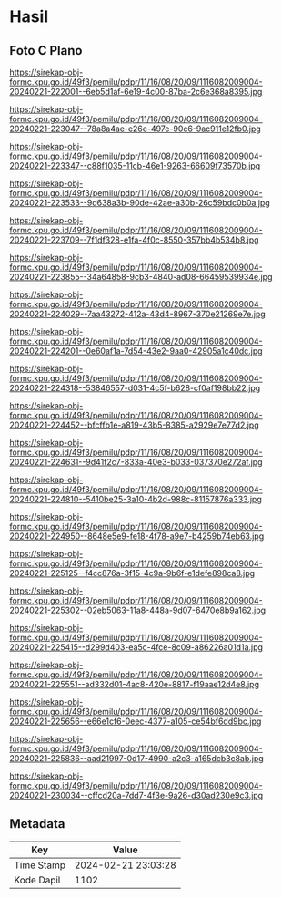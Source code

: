 # Hasil

## Foto C Plano

https://sirekap-obj-formc.kpu.go.id/49f3/pemilu/pdpr/11/16/08/20/09/1116082009004-20240221-222001--6eb5d1af-6e19-4c00-87ba-2c6e368a8395.jpg

https://sirekap-obj-formc.kpu.go.id/49f3/pemilu/pdpr/11/16/08/20/09/1116082009004-20240221-223047--78a8a4ae-e26e-497e-90c6-9ac911e12fb0.jpg

https://sirekap-obj-formc.kpu.go.id/49f3/pemilu/pdpr/11/16/08/20/09/1116082009004-20240221-223347--c88f1035-11cb-46e1-9263-66609f73570b.jpg

https://sirekap-obj-formc.kpu.go.id/49f3/pemilu/pdpr/11/16/08/20/09/1116082009004-20240221-223533--9d638a3b-90de-42ae-a30b-26c59bdc0b0a.jpg

https://sirekap-obj-formc.kpu.go.id/49f3/pemilu/pdpr/11/16/08/20/09/1116082009004-20240221-223709--7f1df328-e1fa-4f0c-8550-357bb4b534b8.jpg

https://sirekap-obj-formc.kpu.go.id/49f3/pemilu/pdpr/11/16/08/20/09/1116082009004-20240221-223855--34a64858-9cb3-4840-ad08-66459539934e.jpg

https://sirekap-obj-formc.kpu.go.id/49f3/pemilu/pdpr/11/16/08/20/09/1116082009004-20240221-224029--7aa43272-412a-43d4-8967-370e21269e7e.jpg

https://sirekap-obj-formc.kpu.go.id/49f3/pemilu/pdpr/11/16/08/20/09/1116082009004-20240221-224201--0e60af1a-7d54-43e2-9aa0-42905a1c40dc.jpg

https://sirekap-obj-formc.kpu.go.id/49f3/pemilu/pdpr/11/16/08/20/09/1116082009004-20240221-224318--53846557-d031-4c5f-b628-cf0af198bb22.jpg

https://sirekap-obj-formc.kpu.go.id/49f3/pemilu/pdpr/11/16/08/20/09/1116082009004-20240221-224452--bfcffb1e-a819-43b5-8385-a2929e7e77d2.jpg

https://sirekap-obj-formc.kpu.go.id/49f3/pemilu/pdpr/11/16/08/20/09/1116082009004-20240221-224631--9d41f2c7-833a-40e3-b033-037370e272af.jpg

https://sirekap-obj-formc.kpu.go.id/49f3/pemilu/pdpr/11/16/08/20/09/1116082009004-20240221-224810--5410be25-3a10-4b2d-988c-81157876a333.jpg

https://sirekap-obj-formc.kpu.go.id/49f3/pemilu/pdpr/11/16/08/20/09/1116082009004-20240221-224950--8648e5e9-fe18-4f78-a9e7-b4259b74eb63.jpg

https://sirekap-obj-formc.kpu.go.id/49f3/pemilu/pdpr/11/16/08/20/09/1116082009004-20240221-225125--f4cc876a-3f15-4c9a-9b6f-e1defe898ca8.jpg

https://sirekap-obj-formc.kpu.go.id/49f3/pemilu/pdpr/11/16/08/20/09/1116082009004-20240221-225302--02eb5063-11a8-448a-9d07-6470e8b9a162.jpg

https://sirekap-obj-formc.kpu.go.id/49f3/pemilu/pdpr/11/16/08/20/09/1116082009004-20240221-225415--d299d403-ea5c-4fce-8c09-a86226a01d1a.jpg

https://sirekap-obj-formc.kpu.go.id/49f3/pemilu/pdpr/11/16/08/20/09/1116082009004-20240221-225551--ad332d01-4ac8-420e-8817-f19aae12d4e8.jpg

https://sirekap-obj-formc.kpu.go.id/49f3/pemilu/pdpr/11/16/08/20/09/1116082009004-20240221-225656--e66e1cf6-0eec-4377-a105-ce54bf6dd9bc.jpg

https://sirekap-obj-formc.kpu.go.id/49f3/pemilu/pdpr/11/16/08/20/09/1116082009004-20240221-225836--aad21997-0d17-4990-a2c3-a165dcb3c8ab.jpg

https://sirekap-obj-formc.kpu.go.id/49f3/pemilu/pdpr/11/16/08/20/09/1116082009004-20240221-230034--cffcd20a-7dd7-4f3e-9a26-d30ad230e9c3.jpg


## Metadata

| Key        | Value               |
| ---------- | ------------------- |
| Time Stamp | 2024-02-21 23:03:28 |
| Kode Dapil | 1102                |



